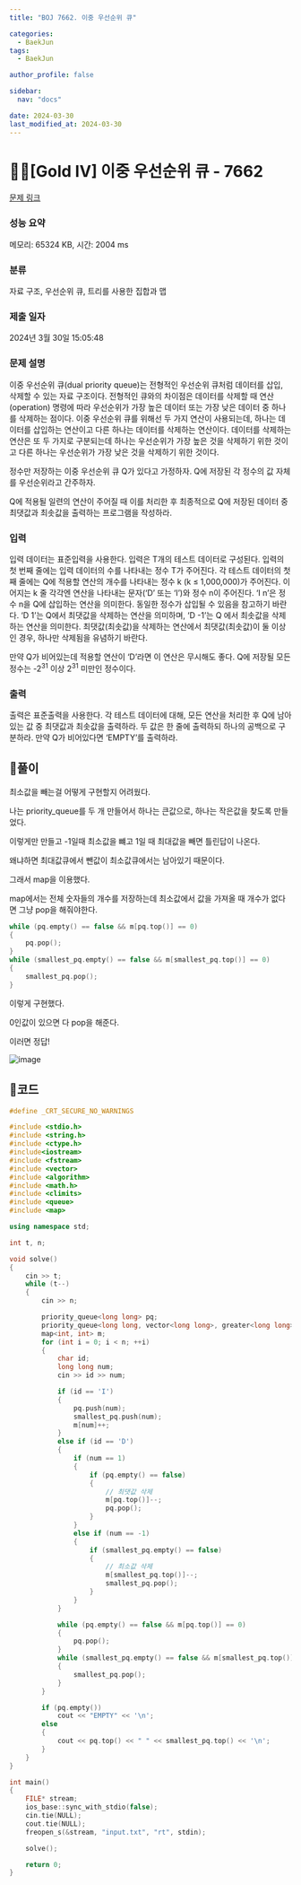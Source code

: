 ```yaml
---
title: "BOJ 7662. 이중 우선순위 큐"

categories:
  - BaekJun
tags:
  - BaekJun

author_profile: false

sidebar:
  nav: "docs"

date: 2024-03-30
last_modified_at: 2024-03-30
---
```


# 🙇‍♀️[Gold IV] 이중 우선순위 큐 - 7662 

[문제 링크](https://www.acmicpc.net/problem/7662) 

### 성능 요약

메모리: 65324 KB, 시간: 2004 ms

### 분류

자료 구조, 우선순위 큐, 트리를 사용한 집합과 맵

### 제출 일자

2024년 3월 30일 15:05:48

### 문제 설명

<p>이중 우선순위 큐(dual priority queue)는 전형적인 우선순위 큐처럼 데이터를 삽입, 삭제할 수 있는 자료 구조이다. 전형적인 큐와의 차이점은 데이터를 삭제할 때 연산(operation) 명령에 따라 우선순위가 가장 높은 데이터 또는 가장 낮은 데이터 중 하나를 삭제하는 점이다. 이중 우선순위 큐를 위해선 두 가지 연산이 사용되는데, 하나는 데이터를 삽입하는 연산이고 다른 하나는 데이터를 삭제하는 연산이다. 데이터를 삭제하는 연산은 또 두 가지로 구분되는데 하나는 우선순위가 가장 높은 것을 삭제하기 위한 것이고 다른 하나는 우선순위가 가장 낮은 것을 삭제하기 위한 것이다. </p>

<p>정수만 저장하는 이중 우선순위 큐 Q가 있다고 가정하자. Q에 저장된 각 정수의 값 자체를 우선순위라고 간주하자. </p>

<p>Q에 적용될 일련의 연산이 주어질 때 이를 처리한 후 최종적으로 Q에 저장된 데이터 중 최댓값과 최솟값을 출력하는 프로그램을 작성하라.</p>

### 입력 

 <p>입력 데이터는 표준입력을 사용한다. 입력은 T개의 테스트 데이터로 구성된다. 입력의 첫 번째 줄에는 입력 데이터의 수를 나타내는 정수 T가 주어진다. 각 테스트 데이터의 첫째 줄에는 Q에 적용할 연산의 개수를 나타내는 정수 k (k ≤ 1,000,000)가 주어진다. 이어지는 k 줄 각각엔 연산을 나타내는 문자(‘D’ 또는 ‘I’)와 정수 n이 주어진다. ‘I n’은 정수 n을 Q에 삽입하는 연산을 의미한다. 동일한 정수가 삽입될 수 있음을 참고하기 바란다. ‘D 1’는 Q에서 최댓값을 삭제하는 연산을 의미하며, ‘D -1’는 Q 에서 최솟값을 삭제하는 연산을 의미한다. 최댓값(최솟값)을 삭제하는 연산에서 최댓값(최솟값)이 둘 이상인 경우, 하나만 삭제됨을 유념하기 바란다.</p>

<p>만약 Q가 비어있는데 적용할 연산이 ‘D’라면 이 연산은 무시해도 좋다. Q에 저장될 모든 정수는 -2<sup>31</sup> 이상 2<sup>31</sup> 미만인 정수이다. </p>

### 출력 

 <p>출력은 표준출력을 사용한다. 각 테스트 데이터에 대해, 모든 연산을 처리한 후 Q에 남아 있는 값 중 최댓값과 최솟값을 출력하라. 두 값은 한 줄에 출력하되 하나의 공백으로 구분하라. 만약 Q가 비어있다면 ‘EMPTY’를 출력하라.</p>

## 🚀풀이

최소값을 빼는걸 어떻게 구현할지 어려웠다.  

나는 priority_queue를 두 개 만들어서 하나는 큰값으로, 하나는 작은값을 찾도록 만들었다.  

이렇게만 만들고 -1일때 최소값을 뺴고 1일 때 최대값을 빼면 틀린답이 나온다.  

왜냐하면 최대값큐에서 뺀값이 최소값큐에서는 남아있기 때문이다.  

그래서 map을 이용했다.  

map에서는 전체 숫자들의 개수를 저장하는데 최소값에서 값을 가져올 때 개수가 없다면 그냥 pop을 해줘야한다.  

```cpp
while (pq.empty() == false && m[pq.top()] == 0)
{
    pq.pop();
}
while (smallest_pq.empty() == false && m[smallest_pq.top()] == 0)
{
    smallest_pq.pop();
}
```

이렇게 구현했다.  

0인값이 있으면 다 pop을 해준다.  

이러면 정답!  

![image](https://github.com/stopresent/BOJ/assets/86364202/df5f6f29-4f99-4393-a759-620b371edea7)

## 🚀코드

```cpp
#define _CRT_SECURE_NO_WARNINGS

#include <stdio.h>
#include <string.h>
#include <ctype.h>
#include<iostream>
#include <fstream>
#include <vector>
#include <algorithm>
#include <math.h>
#include <climits>
#include <queue>
#include <map>

using namespace std;

int t, n;

void solve()
{
	cin >> t;
	while (t--)
	{
		cin >> n;

		priority_queue<long long> pq;
		priority_queue<long long, vector<long long>, greater<long long>> smallest_pq;
		map<int, int> m;
		for (int i = 0; i < n; ++i)
		{
			char id;
			long long num;
			cin >> id >> num;

			if (id == 'I')
			{
				pq.push(num);
				smallest_pq.push(num);
				m[num]++;
			}
			else if (id == 'D')
			{
				if (num == 1)
				{
					if (pq.empty() == false)
					{
						// 최댓값 삭제
						m[pq.top()]--;
						pq.pop();
					}
				}
				else if (num == -1)
				{
					if (smallest_pq.empty() == false)
					{
						// 최소값 삭제
						m[smallest_pq.top()]--;
						smallest_pq.pop();
					}
				}
			}

			while (pq.empty() == false && m[pq.top()] == 0)
			{
				pq.pop();
			}
			while (smallest_pq.empty() == false && m[smallest_pq.top()] == 0)
			{
				smallest_pq.pop();
			}
		}

		if (pq.empty())
			cout << "EMPTY" << '\n';
		else
		{
			cout << pq.top() << " " << smallest_pq.top() << '\n';
		}
	}
}

int main()
{
	FILE* stream;
	ios_base::sync_with_stdio(false);
	cin.tie(NULL);
	cout.tie(NULL);
	freopen_s(&stream, "input.txt", "rt", stdin);

	solve();

	return 0;
}
```
